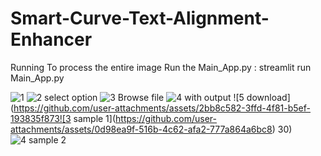 # Smart-Curve-Text-Alignment-Enhancer
Running
To process the entire image
Run the Main_App.py  : streamlit run Main_App.py 


![1](https://github.com/user-attachments/assets/7daf6787-1818-4fb8-8442-cdb6fe0c1091)
![2  select option](https://github.com/user-attachments/assets/b0b64ba9-39a0-499b-83bc-795d3bbd80e2)
![3 Browse file](https://github.com/user-attachments/assets/abfb1f73-f3e8-402e-8817-96a15a4a10df)
![4  with output](https://github.com/user-attachments/assets/74a84e1b-6024-442e-afe4-b3796a58c920)
![5  download](https://github.com/user-attachments/assets/2bb8c582-3ffd-4f81-b5ef-193835f873![3 sample 1](https://github.com/user-attachments/assets/0d98ea9f-516b-4c62-afa2-777a864a6bc8)
30)
![4 sample 2](https://github.com/user-attachments/assets/3398dec7-c816-47d2-ad80-f8c7ef77c1aa)
